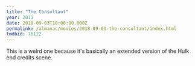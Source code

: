 ```yaml
---
title: "The Consultant"
year: 2011
date: 2018-09-03T10:00:00.000Z
permalink: /almanac/movies/2018-09-03-the-consultant/index.html
tmdbid: 76122
---
```


This is a weird one because it's basically an extended version of the Hulk end credits scene.